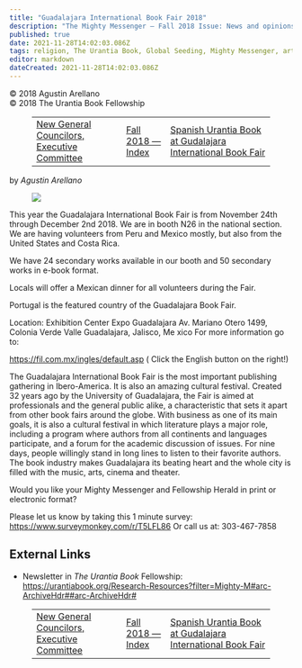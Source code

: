 ```yaml
---
title: "Guadalajara International Book Fair 2018"
description: "The Mighty Messenger — Fall 2018 Issue: News and opinions for Readers of The Urantia Book"
published: true
date: 2021-11-28T14:02:03.086Z
tags: religion, The Urantia Book, Global Seeding, Mighty Messenger, article
editor: markdown
dateCreated: 2021-11-28T14:02:03.086Z
---
```


<p class="v-card v-sheet theme--light grey lighten-3 px-2">© 2018 Agustin Arellano<br>© 2018 The Urantia Book Fellowship</p>
<figure class="table chapter-navigator">
  <table>
    <tbody>
      <tr>
        <td>
        <a href="/en/article/Larry_Bowman/New_General_Councilors_Executive_Committee">
          <span class="pr-2">New General Councilors, Executive Committee</span><span class="mdi mdi-arrow-right-drop-circle"></span>
        </a>
        </td>
        <td>
        <a href="/en/index/articles_mighty_messenger#fall-2018">
          <span class="mdi mdi-book-open-variant"></span><span class="pl-2">Fall 2018 — Index</span>
        </a>
        </td>
        <td>
        <a href="/en/article/Joy_Brandt/Spanish_Urantia_Book_at_Guadalajara_International_Book_Fair">
          <span class="pr-2">Spanish Urantia Book at Gudalajara International Book Fair</span><span class="mdi mdi-arrow-right-drop-circle"></span>
        </a>
        </td>
      </tr>
    </tbody>
  </table>
</figure>


by _Agustin Arellano_

<figure id="Figure_1" class="image urantiapedia image-style-align-left">
<img src="/image/article/The_Mighty_Messenger/2018_Fall/Agustin_Arellano.jpg">
</figure>

This year the Guadalajara International Book Fair is from November 24th through December 2nd 2018. We are in booth N26 in the national section. We are having volunteers from Peru and Mexico mostly, but also from the United States and Costa Rica. 

We have 24 secondary works available in our booth and 50 secondary works in e-book format.

Locals will offer a Mexican dinner for all volunteers during the Fair. 

Portugal is the featured country of the Guadalajara Book Fair.

Location: Exhibition Center
Expo Guadalajara
Av. Mariano Otero 1499,
Colonia Verde Valle
Guadalajara, Jalisco, Me xico
For more information go to:

https://fil.com.mx/ingles/default.asp ( Click the English button on the right!)

The Guadalajara International Book Fair is the most important publishing gathering in Ibero-America. It is also an amazing cultural festival. Created 32 years ago by the University of Guadalajara, the Fair is aimed at professionals and the general public alike, a characteristic that sets it apart from other book fairs around the globe. With business  as one of its main goals, it is also a cultural festival in which literature plays a major role, including a program where authors from all continents and languages participate, and a forum for the academic discussion of issues. For nine days, people willingly stand in long lines to listen to their favorite authors. The book industry makes Guadalajara its beating heart and the whole city is filled with the music, arts, cinema and theater. 

Would you like your Mighty Messenger and Fellowship Herald in print or electronic format?

Please let us know by taking this 1 minute survey:
https://www.surveymonkey.com/r/T5LFL86
Or call us at: 303-467-7858

## External Links

* Newsletter in _The Urantia Book_ Fellowship: https://urantiabook.org/Research-Resources?filter=Mighty-M#arc-ArchiveHdr##arc-ArchiveHdr#

<figure class="table chapter-navigator">
  <table>
    <tbody>
      <tr>
        <td>
        <a href="/en/article/Larry_Bowman/New_General_Councilors_Executive_Committee">
          <span class="pr-2">New General Councilors, Executive Committee</span><span class="mdi mdi-arrow-right-drop-circle"></span>
        </a>
        </td>
        <td>
        <a href="/en/index/articles_mighty_messenger#fall-2018">
          <span class="mdi mdi-book-open-variant"></span><span class="pl-2">Fall 2018 — Index</span>
        </a>
        </td>
        <td>
        <a href="/en/article/Joy_Brandt/Spanish_Urantia_Book_at_Gudalajara_International_Book_Fair">
          <span class="pr-2">Spanish Urantia Book at Gudalajara International Book Fair</span><span class="mdi mdi-arrow-right-drop-circle"></span>
        </a>
        </td>
      </tr>
    </tbody>
  </table>
</figure>